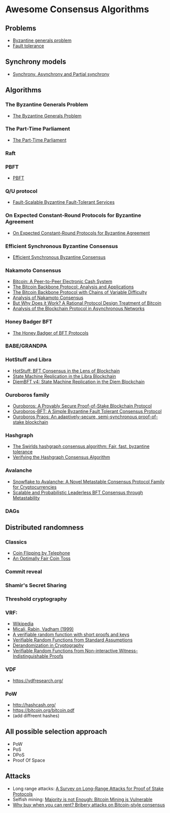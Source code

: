 # Awesome Consensus Algorithms

## Problems

- [Byzantine generals problem](https://en.wikipedia.org/wiki/Byzantine_fault)
- [Fault tolerance](https://en.wikipedia.org/wiki/Fault_tolerance)

## Synchrony models

- [Synchrony, Asynchrony and Partial synchrony](https://decentralizedthoughts.github.io/2019-06-01-2019-5-31-models/)

## Algorithms

### The Byzantine Generals Problem
- [The Byzantine Generals Problem](https://dl.acm.org/doi/pdf/10.1145/357172.357176)

### The Part-Time Parliament
- [The Part-Time Parliament](https://lamport.azurewebsites.net/pubs/lamport-paxos.pdf)

### Raft

### PBFT
- [PBFT](https://pmg.csail.mit.edu/papers/osdi99.pdf)

### Q/U protocol
- [Fault-Scalable Byzantine Fault-Tolerant Services](https://www.pdl.cmu.edu/PDL-FTP/PASIS/sosp05.pdf)

### On Expected Constant-Round Protocols for Byzantine Agreement
- [On Expected Constant-Round Protocols for Byzantine Agreement](https://eprint.iacr.org/2006/065.pdf)

### Efficient Synchronous Byzantine Consensus
- [Efficient Synchronous Byzantine Consensus](https://arxiv.org/pdf/1704.02397.pdf)

### Nakamoto Consensus 
- [Bitcoin: A Peer-to-Peer Electronic Cash System](https://bitcoin.org/bitcoin.pdf)
- [The Bitcoin Backbone Protocol: Analysis and Applications](https://eprint.iacr.org/2014/765.pdf)
- [The Bitcoin Backbone Protocol with Chains of Variable Difficulty](https://eprint.iacr.org/2016/1048.pdf)
- [Analysis of Nakamoto Consensus](https://eprint.iacr.org/2019/943.pdf)
- [But Why Does it Work? A Rational Protocol Design Treatment of Bitcoin](https://eprint.iacr.org/2018/138.pdf)
- [Analysis of the Blockchain Protocol in Asynchronous Networks](https://eprint.iacr.org/2016/454.pdf)

### Honey Badger BFT

- [The Honey Badger of BFT Protocols](https://eprint.iacr.org/2016/199.pdf)

### BABE/GRANDPA

### HotStuff and Libra
- [HotStuff: BFT Consensus in the Lens of Blockchain](https://arxiv.org/abs/1803.05069)
- [State Machine Replication in the Libra Blockchain](https://cryptorating.eu/whitepapers/Libra/libra-consensus-state-machine-replication-in-the-libra-blockchain.pdf)
- [DiemBFT v4: State Machine Replication in the Diem Blockchain](https://developers.diem.com/papers/diem-consensus-state-machine-replication-in-the-diem-blockchain/2021-08-17.pdf)

### Ouroboros family
- [Ouroboros: A Provably Secure Proof-of-Stake Blockchain Protocol](https://eprint.iacr.org/2016/889.pdf)
- [Ouroboros-BFT: A Simple Byzantine Fault Tolerant Consensus Protocol](https://eprint.iacr.org/2018/1049.pdf)
- [Ouroboros Praos: An adaptively-secure, semi-synchronous proof-of-stake blockchain](https://eprint.iacr.org/2017/573.pdf)

### Hashgraph
- [The Swirlds hashgraph consensus algorithm: Fair, fast, byzantine tolerance](https://www.researchhub.com/paper/337/the-swirlds-hashgraph-consensus-algorithm-fair-fast-byzantine-fault-tolerance)
- [Verifying the Hashgraph Consensus Algorithm](https://arxiv.org/pdf/2102.01167.pdf)

### Avalanche
- [Snowflake to Avalanche: A Novel Metastable Consensus Protocol Family for Cryptocurrencies](https://ipfs.io/ipfs/QmUy4jh5mGNZvLkjies1RWM4YuvJh5o2FYopNPVYwrRVGV)
- [Scalable and Probabilistic Leaderless BFT Consensus through Metastability](https://assets.website-files.com/5d80307810123f5ffbb34d6e/6009805681b416f34dcae012_Avalanche%20Consensus%20Whitepaper.pdf)

### DAGs

## Distributed randomness

### Classics
- [Coin Flipping by Telephone](http://users.cms.caltech.edu/~vidick/teaching/101_crypto/Blum81_CoinFlipping.pdf)
- [An Optimally Fair Coin Toss](https://eprint.iacr.org/2009/214.pdf)
### Commit reveal
### Shamir's Secret Sharing
### Threshold cryptography
### VRF:
 - [Wikipedia](https://en.wikipedia.org/wiki/Verifiable_random_function)
 - [Micali, Rabin, Vadham (1999)](https://dash.harvard.edu/bitstream/handle/1/5028196/Vadhan_VerifRandomFunction.pdf)
 - [A verifiable random function with short proofs and keys](https://eprint.iacr.org/2004/310.pdf)
 - [Verifiable Random Functions from
Standard Assumptions](http://citeseerx.ist.psu.edu/viewdoc/download?doi=10.1.1.738.9975&rep=rep1&type=pdf)
 - [Derandomization in Cryptography](https://dash.harvard.edu/bitstream/handle/1/41467486/86374%2010.1.1.91.2701.pdf)
 - [Verifiable Random Functions from Non-interactive Witness-Indistinguishable Proofs](https://link.springer.com/article/10.1007/s00145-019-09331-1)
### VDF
 - https://vdfresearch.org/
### PoW
 - http://hashcash.org/
 - https://bitcoin.org/bitcoin.pdf
 - (add diffreent hashes)

## All possible selection approach
- PoW
- PoS
- DPoS
- Proof Of Space

## Attacks
- Long range attacks: [A Survey on Long-Range Attacks for Proof of Stake Protocols](https://ieeexplore.ieee.org/stamp/stamp.jsp?arnumber=8653269)
- Selfish mining: [Majority is not Enough: Bitcoin Mining is Vulnerable](https://arxiv.org/abs/1311.0243)
- [Why buy when you can rent? Bribery attacks on Bitcoin-style consensus](https://jbonneau.com/doc/BFGKN14-bitcoin_bribery.pdf)